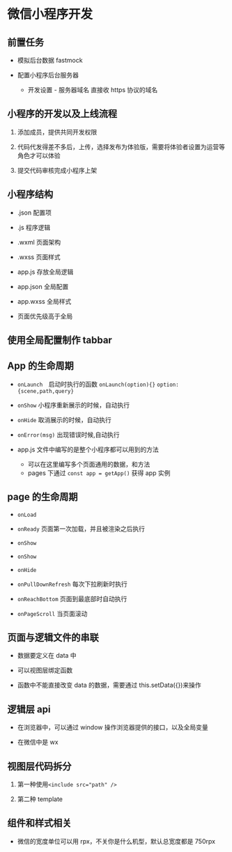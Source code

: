 # 微信小程序开发

## 前置任务

- 模拟后台数据 fastmock

- 配置小程序后台服务器

  - 开发设置 - 服务器域名 直接收 https 协议的域名

## 小程序的开发以及上线流程

1. 添加成员，提供共同开发权限

2. 代码代发得差不多后，上传，选择发布为体验版，需要将体验者设置为运营等角色才可以体验

3. 提交代码审核完成小程序上架

## 小程序结构

- .json 配置项
- .js 程序逻辑
- .wxml 页面架构
- .wxss 页面样式

- app.js 存放全局逻辑
- app.json 全局配置
- app.wxss 全局样式

- 页面优先级高于全局

## 使用全局配置制作 tabbar

## App 的生命周期

- `onLaunch`　启动时执行的函数 `onLaunch(option){}` `option:{scene,path,query}`

- `onShow` 小程序重新展示的时候，自动执行

- `onHide` 取消展示的时候，自动执行

- `onError(msg)` 出现错误时候,自动执行

- app.js 文件中编写的是整个小程序都可以用到的方法
  - 可以在这里编写多个页面通用的数据，和方法
  - pages 下通过 `const app = getApp()` 获得 app 实例

## page 的生命周期

- `onLoad`

- `onReady` 页面第一次加载，并且被渲染之后执行

- `onShow`

- `onShow`

- `onHide`

- `onPullDownRefresh` 每次下拉刷新时执行

- `onReachBottom` 页面到最底部时自动执行

- `onPageScroll` 当页面滚动

## 页面与逻辑文件的串联

- 数据要定义在 data 中

- 可以视图层绑定函数

- 函数中不能直接改变 data 的数据，需要通过 this.setData({})来操作

## 逻辑层 api

- 在浏览器中，可以通过 window 操作浏览器提供的接口，以及全局变量

- 在微信中是 wx

## 视图层代码拆分

1. 第一种使用`<include src="path" />`

2. 第二种 template

## 组件和样式相关

- 微信的宽度单位可以用 rpx，不关你是什么机型，默认总宽度都是 750rpx

